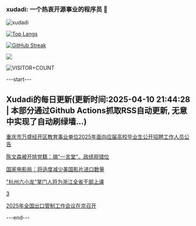 ### xudadi: 一个热衷开源事业的程序员 👋

![xudadi](https://github-readme-stats-git-masterorgs-github-readme-stats-team.vercel.app/api?username=xudadi)

[![Top Langs](https://github-readme-stats.vercel.app/api/top-langs/?username=xudadi)](https://github.com/anuraghazra/github-readme-stats)

[![GitHub Streak](https://streak-stats.demolab.com?user=xudadi&locale=zh_Hans)](https://git.io/streak-stats)

![](https://raw.githubusercontent.com/xudadi/xudadi/main/assets/github-contribution-grid-snake.svg)

![VISITOR+COUNT](https://komarev.com/ghpvc/?username=xudadi&label=VISITOR+COUNT)


---start---

## Xudadi的每日更新(更新时间:2025-04-10 21:44:28 | 本部分通过Github Actions抓取RSS自动更新, 无意中实现了自动刷绿墙...)

[重庆市万盛经开区教育事业单位2025年面向应届高校毕业生公开招聘工作人员公告](https://www.gongkaoleida.com/article/2354944)

[陈文森被开除党籍：搞"一言堂"、政绩观错位](https://m.163.com/news/article/JSQ7ITFL0512D3VJ.html)

[国家电影局：将适度减少美国影片进口数量](https://m.163.com/news/article/JSQ7GRG105198CJN.html)

["杭州六小龙"掌门人将为浙江全省干部上课](https://m.163.com/news/article/JSQ5MFBN0530WJTO.html)

[3](https://m.163.com/touch/news/sub/domestic)

[2025年全国出口管制工作会议在京召开](https://m.163.com/news/article/JSQ4A87R0534A4SC.html)

---end---
